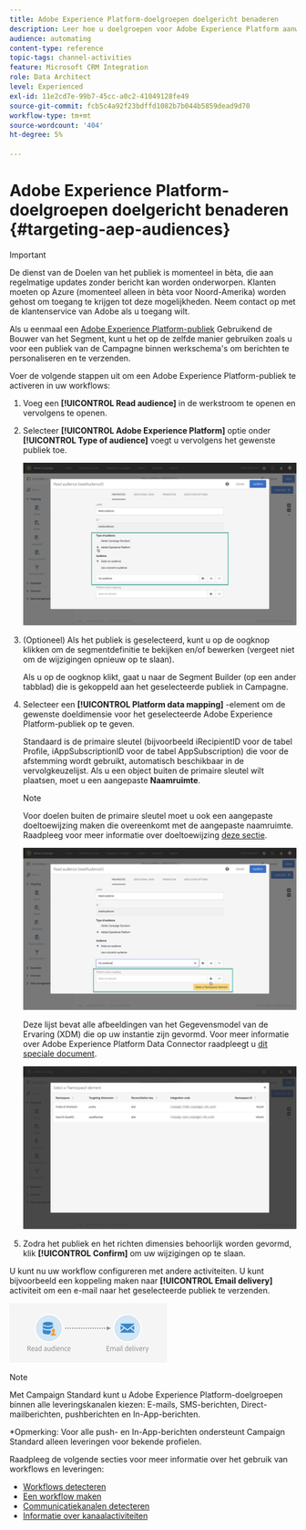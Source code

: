 ```yaml
---
title: Adobe Experience Platform-doelgroepen doelgericht benaderen
description: Leer hoe u doelgroepen voor Adobe Experience Platform aanwijst in workflows.
audience: automating
content-type: reference
topic-tags: channel-activities
feature: Microsoft CRM Integration
role: Data Architect
level: Experienced
exl-id: 11e2cd7e-99b7-45cc-a0c2-41049128fe49
source-git-commit: fcb5c4a92f23bdffd1082b7b044b5859dead9d70
workflow-type: tm+mt
source-wordcount: '404'
ht-degree: 5%

---
```


# Adobe Experience Platform-doelgroepen doelgericht benaderen {#targeting-aep-audiences}

>[!IMPORTANT]
>
>De dienst van de Doelen van het publiek is momenteel in bèta, die aan regelmatige updates zonder bericht kan worden onderworpen. Klanten moeten op Azure (momenteel alleen in bèta voor Noord-Amerika) worden gehost om toegang te krijgen tot deze mogelijkheden. Neem contact op met de klantenservice van Adobe als u toegang wilt.

Als u eenmaal een [Adobe Experience Platform-publiek](../../integrating/using/aep-about-audience-destinations-service.md) Gebruikend de Bouwer van het Segment, kunt u het op de zelfde manier gebruiken zoals u voor een publiek van de Campagne binnen werkschema&#39;s om berichten te personaliseren en te verzenden.

Voer de volgende stappen uit om een Adobe Experience Platform-publiek te activeren in uw workflows:

1. Voeg een **[!UICONTROL Read audience]** in de werkstroom te openen en vervolgens te openen.

1. Selecteer **[!UICONTROL Adobe Experience Platform]** optie onder **[!UICONTROL Type of audience]** voegt u vervolgens het gewenste publiek toe.

   ![](assets/aep_wkf_readaudience.png)

1. (Optioneel) Als het publiek is geselecteerd, kunt u op de oogknop klikken om de segmentdefinitie te bekijken en/of bewerken (vergeet niet om de wijzigingen opnieuw op te slaan).

   Als u op de oogknop klikt, gaat u naar de Segment Builder (op een ander tabblad) die is gekoppeld aan het geselecteerde publiek in Campagne.

1. Selecteer een **[!UICONTROL Platform data mapping]** -element om de gewenste doeldimensie voor het geselecteerde Adobe Experience Platform-publiek op te geven.

   Standaard is de primaire sleutel (bijvoorbeeld iRecipientID voor de tabel Profile, iAppSubscriptionID voor de tabel AppSubscription) die voor de afstemming wordt gebruikt, automatisch beschikbaar in de vervolgkeuzelijst. Als u een object buiten de primaire sleutel wilt plaatsen, moet u een aangepaste **Naamruimte**.

   >[!NOTE]
   >
   >Voor doelen buiten de primaire sleutel moet u ook een aangepaste doeltoewijzing maken die overeenkomt met de aangepaste naamruimte. Raadpleeg voor meer informatie over doeltoewijzing [deze sectie](../../administration/using/target-mappings-in-campaign.md).

   ![](assets/aep_wkf_readaudience_namespace.png)

   Deze lijst bevat alle afbeeldingen van het Gegevensmodel van de Ervaring (XDM) die op uw instantie zijn gevormd. Voor meer informatie over Adobe Experience Platform Data Connector raadpleegt u [dit speciale document](../../integrating/using/aep-about-data-connector.md).

   ![](assets/aep_wkf_readaudience_namespace2.png)

1. Zodra het publiek en het richten dimensies behoorlijk worden gevormd, klik **[!UICONTROL Confirm]** om uw wijzigingen op te slaan.

U kunt nu uw workflow configureren met andere activiteiten. U kunt bijvoorbeeld een koppeling maken naar **[!UICONTROL Email delivery]** activiteit om een e-mail naar het geselecteerde publiek te verzenden.

![](assets/aep_wkf_email.png)

>[!NOTE]
>
>Met Campaign Standard kunt u Adobe Experience Platform-doelgroepen binnen alle leveringskanalen kiezen: E-mails, SMS-berichten, Direct-mailberichten, pushberichten en In-App-berichten.
>
>*Opmerking: Voor alle push- en In-App-berichten ondersteunt Campaign Standard alleen leveringen voor bekende profielen.

Raadpleeg de volgende secties voor meer informatie over het gebruik van workflows en leveringen:

* [Workflows detecteren](../../automating/using/get-started-workflows.md)
* [Een workflow maken](../../automating/using/building-a-workflow.md)
* [Communicatiekanalen detecteren](../../channels/using/get-started-communication-channels.md)
* [Informatie over kanaalactiviteiten](../../automating/using/about-channel-activities.md)
